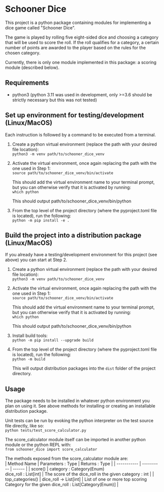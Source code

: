# Schooner Dice
This project is a python package containing modules for implementing a dice game called "Schooner Dice".

The game is played by rolling five eight-sided dice and choosing a category that will be used to score
the roll. If the roll qualifies for a category, a certain number of points are awarded to the player based
on the rules for the chosen category.

Currently, there is only one module implemented in this package: a scoring module (described below).

## Requirements
- python3 (python 3.11 was used in development, only >=3.6 should be strictly necessary but this was not tested)

## Set up environment for testing/development (Linux/MacOS)
Each instruction is followed by a command to be executed from a terminal.

1. Create a python virtual environment (replace the path with your desired file location):  
    `python3 -m venv path/to/schooner_dice_venv`

2. Activate the virtual environment, once again replacing the path with the one used in Step 1:  
    `source path/to/schooner_dice_venv/bin/activate`

    This should add the virtual environment name to your terminal prompt, but you can otherwise verify that it is activated
    by running:  
    `which python`

    This should output path/to/schooner_dice_venv/bin/python

3. From the top level of the project directory (where the pyproject.toml file is located), run the following:  
    `python -m pip install -e .`

## Build the project into a distribution package (Linux/MacOS)
If you already have a testing/development environment for this project (see above) you can start at Step 2.

1. Create a python virtual environment (replace the path with your desired file location):  
    `python3 -m venv path/to/schooner_dice_venv`

2. Activate the virtual environment, once again replacing the path with the one used in Step 1:  
    `source path/to/schooner_dice_venv/bin/activate`

    This should add the virtual environment name to your terminal prompt, but you can otherwise verify that it is activated
    by running:  
    `which python`

    This should output path/to/schooner_dice_venv/bin/python

3. Install build tools:  
    `python -m pip install --upgrade build`

4. From the top level of the project directory (where the pyproject.toml file is located), run the following:  
    `python -m build`

    This will output distribution packages into the `dist` folder of the project directory.

## Usage
The package needs to be installed in whatever python environment you plan on using it.
See above methods for installing or creating an installable distribution package.

Unit tests can be run by evoking the python interpreter on the test source file directly, like so:  
    `python tests/test_score_calculator.py`

The score_calculator module itself can be imported in another python module or the python REPL with:  
    `from schooner_dice import score_calculator`

The methods exposed from the score_calculator module are:  
| Method Name | Parameters : Type | Returns : Type |
| ----------- | ---------- | ------ |
| score() | category : Category(Enum) <br/> dice_roll : List[int] | The score of the dice_roll in the given category : int |
| top_categories() | dice_roll -> List[int] | List of one or more top scoring Category for the given dice_roll : List[Category(Enum)] |